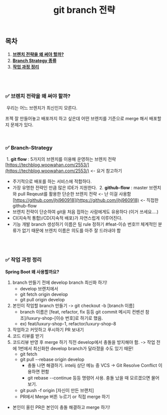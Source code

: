 <div align="center">
  <br />
  <h1>git branch 전략</h1>
  <br />
</div>

##  목차

1. [**브렌치 전략을 왜 써야 할까?**](#1)
2. [**Branch Strategy 종류**](#2)
3. [**작업 과정 정리**](#3)


<br />

<br />

<div id="1"></div>

### **✅ 브렌치 전략을 왜 써야 할까?**
​
우리는 어느 브렌치가 최신인지 모른다.

프젝 잘 만들어놓고 배포까지 하고 싶은데 어떤 브렌치를 기준으로 merge 해서 배포할지 문제가 있다.
<br />

<br />



<div id="2"> </div>

### **✅ Branch-Strategy**
​
1\. **git flow** : 5가지의 브렌치를 이용해 운영하는 브렌치 전략
​
[https://techblog.woowahan.com/2553/](https://techblog.woowahan.com/2553/) <- 요거 참고하기 
​
-   주기적으로 배포를 하는 서비스에 적합하다.
-   가장 유명한 전략인 만큼 많은 IDE가 지원한다.
​
2\. **github-flow** : master 브렌치와 pull Reqeust를 활용한 단순한 브렌치 전략 <- 난 이걸 사용함
​
[https://github.com/jhj960918](https://github.com/jhj960918) <- 직접한 github-flow
​
-   브렌치 전략이 단순하여 git을 처음 접하는 사람에게도 유용하다 (이거 쓰세요....)
-   CI(지속적 통합)/CD(지속적 배포)가 자연스럽게 이루어진다. 
​
-   기능 개발 branch 생성하기 이름은 팀 rule 정하기 #feat-이슈 번호!!! 체계적인 분류가 없기 때문에 브렌치 이름은 의도를 아주 잘 드러내야 함
​


<br />


<br />

<div id="3"></div>

### **✅ 작업 과정 정리**

**Spring Boot 왜 사용할까요?**

1.  branch 만들기 전에 develop branch 최신화 하기!
    -   develop 브랜치에서
    -   git fetch origin develop
    -   git pull origin develop
2.  본인이 작업할 branch 만들기 -> git checkout -b \[branch 이름\]
    -   branch 이름은 \[feat, refactor, fix 등등 git commit 메시지 컨벤션 참조\]/luxury-shop-\[이슈 번호\]로 하기로 했음.
    -   ex) feat/luxury-shop-1, refactor/luxury-shop-8
3.  작업하고 커밋하고 푸시하기 PR 보내기
4.  코드 리뷰를 받기
5.  코드리뷰 반영 후 merge 하기 직전 develop에서 충돌을 방지해야 함. -> 작업 전에 1번에서 최신화한 develop branch가 달라졌을 수도 있기 때문!
    -   git fetch
    -   git pull --rebase origin develop
        -   충돌 나면 해결하기. intelij 상단 메뉴 중 VCS -> Git Resolve Conflict 이용하면 편함
        -   git rebase --continue 등등 명령어 사용. 충돌 났을 때 모르겠으면 물어보기.
    -   git push -f origin \[자신이 만든 브랜치\]
    -   PR에서 Merge 버튼 누르기 or 직접 merge 하기

-   본인이 올린 PR은 본인이 충돌 해결하고 merge 하기!
